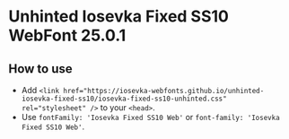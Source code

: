 # Unhinted Iosevka Fixed SS10 WebFont 25.0.1

## How to use

- Add `<link href="https://iosevka-webfonts.github.io/unhinted-iosevka-fixed-ss10/iosevka-fixed-ss10-unhinted.css" rel="stylesheet" />` to your `<head>`.
- Use `fontFamily: 'Iosevka Fixed SS10 Web'` or `font-family: 'Iosevka Fixed SS10 Web'`.
